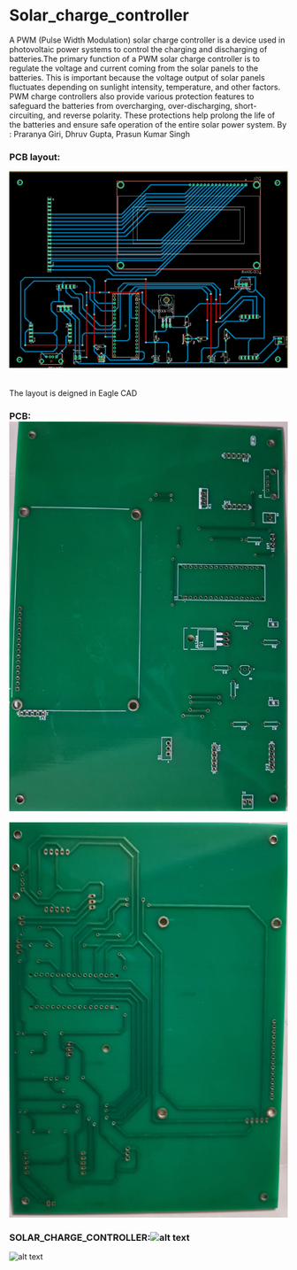 # Solar_charge_controller
A PWM (Pulse Width Modulation) solar charge controller is a device used in photovoltaic power systems to control the charging and discharging of batteries.The primary function of a PWM solar charge controller is to regulate the voltage and current coming from the solar panels to the batteries. This is important because the voltage output of solar panels fluctuates depending on sunlight intensity, temperature, and other factors.<br>
PWM charge controllers also provide various protection features to safeguard the batteries from overcharging, over-discharging, short-circuiting, and reverse polarity. These protections help prolong the life of the batteries and ensure safe operation of the entire solar power system.
By : Praranya Giri, Dhruv Gupta, Prasun Kumar Singh


### PCB layout:<p align="center">![alt text](https://github.com/Praranya/Solar_charge_controller/blob/main/Solar_charge_controller_pics/layout.png)</p>
<br>The layout is deigned in Eagle CAD





### PCB:![alt text](https://github.com/Praranya/Solar_charge_controller/blob/main/Solar_charge_controller_pics/PCB_front.png)
![alt text](https://github.com/Praranya/Solar_charge_controller/blob/main/Solar_charge_controller_pics/PCB_back.png)






### SOLAR_CHARGE_CONTROLLER:![alt text](https://github.com/Praranya/Solar_charge_controller/blob/main/Solar_charge_controller_pics/model_front.png)
![alt text](https://github.com/Praranya/Solar_charge_controller/blob/main/Solar_charge_controller_pics/model_back.png)

